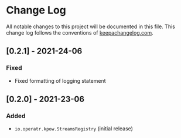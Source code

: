 # Change Log
All notable changes to this project will be documented in this file. This change log follows the conventions of [keepachangelog.com](http://keepachangelog.com/).

## [0.2.1] - 2021-24-06
### Fixed
- Fixed formatting of logging statement


## [0.2.0] - 2021-23-06
### Added
- `io.operatr.kpow.StreamsRegistry` (initial release)
